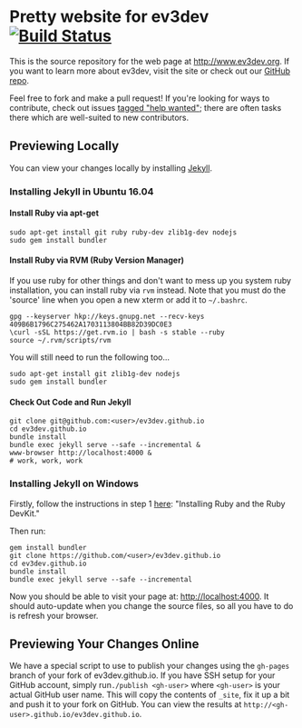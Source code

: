Pretty website for ev3dev [![Build Status](https://travis-ci.org/ev3dev/ev3dev.github.io.svg?branch=master)](https://travis-ci.org/ev3dev/ev3dev.github.io)
================

This is the source repository for the web page at <http://www.ev3dev.org>. If you want
to learn more about ev3dev, visit the site or check out our [GitHub repo](github.com/ev3dev/ev3dev).

Feel free to fork and make a pull request! If you're looking for ways to
contribute, check out issues [tagged "help wanted"](https://github.com/ev3dev/ev3dev.github.io/issues?q=is%3Aissue+is%3Aopen+label%3A%22help+wanted%22); there are often tasks there
which are well-suited to new contributors.

Previewing Locally
---

You can view your changes locally by installing [Jekyll](https://help.github.com/articles/using-jekyll-with-pages).

### Installing Jekyll in Ubuntu 16.04

#### Install Ruby via apt-get
    sudo apt-get install git ruby ruby-dev zlib1g-dev nodejs
    sudo gem install bundler

#### Install Ruby via RVM (Ruby Version Manager)
If you use ruby for other things and don't want to mess up you system ruby
installation, you can install ruby via `rvm` instead. Note that you must do the
'source' line when you open a new xterm or add it to `~/.bashrc`.

    gpg --keyserver hkp://keys.gnupg.net --recv-keys 409B6B1796C275462A1703113804BB82D39DC0E3
    \curl -sSL https://get.rvm.io | bash -s stable --ruby
    source ~/.rvm/scripts/rvm
    
You will still need to run the following too...

    sudo apt-get install git zlib1g-dev nodejs
    sudo gem install bundler

#### Check Out Code and Run Jekyll
    git clone git@github.com:<user>/ev3dev.github.io
    cd ev3dev.github.io
    bundle install
    bundle exec jekyll serve --safe --incremental &
    www-browser http://localhost:4000 &
    # work, work, work

### Installing Jekyll on  Windows

Firstly, follow the instructions in step 1
[here](http://jekyll-windows.juthilo.com/1-ruby-and-devkit/):
"Installing Ruby and the Ruby DevKit."

Then run:

    gem install bundler
    git clone https://github.com/<user>/ev3dev.github.io
    cd ev3dev.github.io
    bundle install
    bundle exec jekyll serve --safe --incremental

Now you should be able to visit your page at: [http://localhost:4000](http://localhost:4000).
It should auto-update when you change the source files, so all you have to do is
refresh your browser.

Previewing Your Changes Online
---

We have a special script to use to publish your changes using the `gh-pages`
branch of your fork of ev3dev.github.io. If you have SSH setup for your GitHub
account, simply run`./publish <gh-user>` where `<gh-user>` is your actual GitHub
user name.
This will copy the contents of `_site`, fix it up a bit and push it to your
fork on GitHub. You can view the results at `http://<gh-user>.github.io/ev3dev.github.io`.
